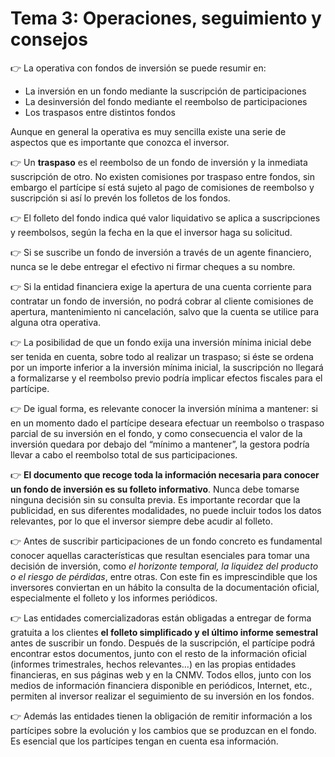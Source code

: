 # Tema 3: Operaciones, seguimiento y consejos

👉 La operativa con fondos de inversión se puede resumir en:

- La inversión en un fondo mediante la suscripción de participaciones
- La desinversión del fondo mediante el reembolso de participaciones
- Los traspasos entre distintos fondos

Aunque en general la operativa es muy sencilla existe una serie de aspectos que es importante que conozca el inversor.

👉 Un **traspaso** es el reembolso de un fondo de inversión y la inmediata suscripción de otro. No existen comisiones por traspaso entre fondos, sin embargo el partícipe sí está sujeto al pago de comisiones de reembolso y suscripción si así lo prevén los folletos de los fondos.

👉 El folleto del fondo indica qué valor liquidativo se aplica a suscripciones y reembolsos, según la fecha en la que el inversor haga su solicitud.

👉 Si se suscribe un fondo de inversión a través de un agente financiero, nunca se le debe entregar el efectivo ni firmar cheques a su nombre.

👉 Si la entidad financiera exige la apertura de una cuenta corriente para contratar un fondo de inversión, no podrá cobrar al cliente comisiones de apertura, mantenimiento ni cancelación, salvo que la cuenta se utilice para alguna otra operativa.

👉 La posibilidad de que un fondo exija una inversión mínima inicial debe ser tenida en cuenta, sobre todo al realizar un traspaso; si éste se ordena por un importe inferior a la inversión mínima inicial, la suscripción no llegará a formalizarse y el reembolso previo podría implicar efectos fiscales para el partícipe.

👉 De igual forma, es relevante conocer la inversión mínima a mantener: si en un momento dado el partícipe deseara efectuar un reembolso o traspaso parcial de su inversión en el fondo, y como consecuencia el valor de la inversión quedara por debajo del “mínimo a mantener”, la gestora podría llevar a cabo el reembolso total de sus participaciones.

👉 **El documento que recoge toda la información necesaria para conocer un fondo de inversión es su folleto informativo**. Nunca debe tomarse ninguna decisión sin su consulta previa. Es importante recordar que la publicidad, en sus diferentes modalidades, no puede incluir todos los datos relevantes, por lo que el inversor siempre debe acudir al folleto.

👉 Antes de suscribir participaciones de un fondo concreto es fundamental conocer aquellas características que resultan esenciales para tomar una decisión de inversión, como _el horizonte temporal, la liquidez del producto o el riesgo de pérdidas_, entre otras. Con este fin es imprescindible que los inversores conviertan en un hábito la consulta de la documentación oficial, especialmente el folleto y los informes periódicos.

👉 Las entidades comercializadoras están obligadas a entregar de forma gratuita a los clientes **el folleto simplificado y el último informe semestral** antes de suscribir un fondo. Después de la suscripción, el partícipe podrá encontrar estos documentos, junto con el resto de la información oficial (informes trimestrales, hechos relevantes…) en las propias entidades financieras, en sus páginas web y en la CNMV. Todos ellos, junto con los medios de información financiera disponible en periódicos, Internet, etc., permiten al inversor realizar el seguimiento de su inversión en los fondos.

👉 Además las entidades tienen la obligación de remitir información a los partícipes sobre la evolución y los cambios que se produzcan en el fondo. Es esencial que los partícipes tengan en cuenta esa información.